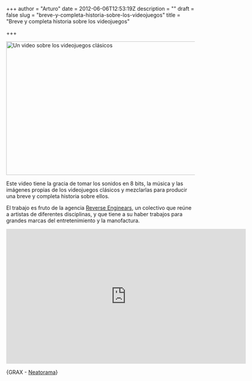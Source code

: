+++
author = "Arturo"
date = 2012-06-06T12:53:19Z
description = ""
draft = false
slug = "breve-y-completa-historia-sobre-los-videojuegos"
title = "Breve y completa historia sobre los videojuegos"

+++

<img class="aligncenter size-full wp-image-976" title="clasicos-videojuegos" src="http://geek.cl/wp-content/uploads/2012/06/clasicos-videojuegos.jpg" alt="Un video sobre los videojuegos clásicos" width="640" height="357" />

Este video tiene la gracia de tomar los sonidos en 8 bits, la música y las imágenes propias de los videojuegos clásicos y mezclarlas para producir una breve y completa historia sobre ellos.

El trabajo es fruto de la agencia <a href="http://reverseenginears.com/">Reverse Enginears</a>, un colectivo que reúne a artistas de diferentes disciplinas, y que tiene a su haber trabajos para grandes marcas del entretenimiento y la manofactura.

<iframe src="http://www.youtube.com/embed/HcMm6TJoYL0?rel=0" frameborder="0" width="640" height="360"></iframe>

{GRAX - <a href="http://www.neatorama.com/2012/06/05/a-brief-history-of-video-games/">Neatorama</a>}